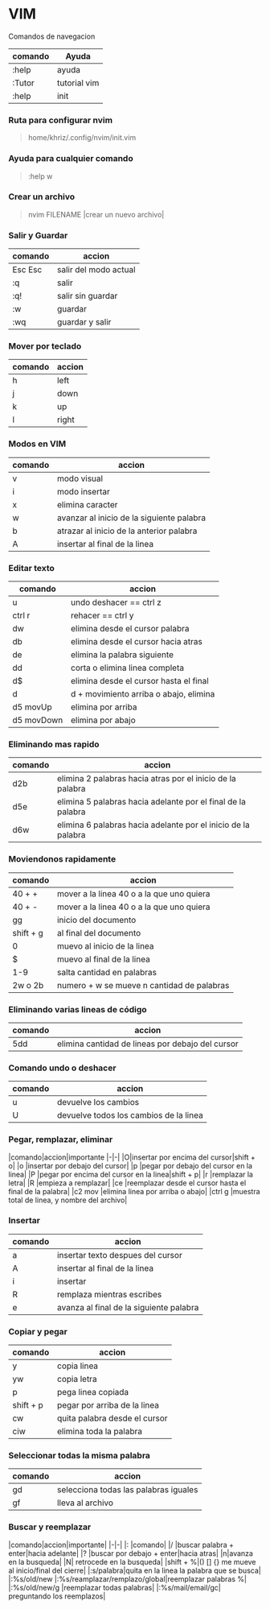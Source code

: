 # VIM
Comandos de navegacion

|comando|Ayuda|
|-|-|
|:help|ayuda|			
|:Tutor|tutorial vim|
|:help|init|

### Ruta para configurar nvim
>home/khriz/.config/nvim/init.vim

### Ayuda para cualquier comando
>:help w

### Crear un archivo
>nvim FILENAME |crear un nuevo archivo|

### Salir y Guardar
|comando|accion|
|-|-|
|Esc Esc|salir del modo actual|
|:q |salir|
|:q!|salir sin guardar|
|:w |guardar|
|:wq|guardar y salir|

### Mover por teclado 
|comando|accion|
|-|-|
|h|left|
|j|down|
|k|up|
|l|right|

### Modos en VIM
|comando|accion|
|-|-|
|v|modo visual|
|i|modo insertar|
|x|elimina caracter| 
|w|avanzar al inicio de la siguiente palabra| 
|b|atrazar al inicio de la anterior palabra|
|A|insertar al final de la linea|

### Editar texto
|comando|accion|
|-|-|
|u |undo deshacer == ctrl z|
|ctrl r |rehacer == ctrl y|
|dw |elimina desde el cursor palabra|
|db |elimina desde el cursor hacia atras|
|de |elimina la palabra siguiente|
|dd |corta o elimina linea completa|
|d$ |elimina desde el cursor hasta el final|
|d |d + movimiento arriba o abajo, elimina|
|d5 movUp |elimina por arriba|
|d5 movDown |elimina por abajo|

### Eliminando mas rapido
|comando|accion|
|-|-|
|d2b|elimina 2 palabras hacia atras por el inicio de la palabra|
|d5e|elimina 5 palabras hacia adelante por el final de la palabra|
|d6w|elimina 6 palabras hacia adelante por el inicio de la palabra|

### Moviendonos rapidamente
|comando|accion|
|-|-|
|40 + + |mover a la linea 40 o a la que uno quiera|
|40 + - |mover a la linea 40 o a la que uno quiera|
|gg |inicio del documento|
|shift + g|al final del documento|
|0|muevo al inicio de la linea|
|$|muevo al final de la linea|
|1-9 |salta cantidad en palabras|
|2w o 2b |numero + w se mueve n cantidad de palabras|

### Eliminando varias lineas de código
|comando|accion|
|-|-|
|5dd |elimina cantidad de lineas por debajo del cursor|

### Comando undo o deshacer
|comando|accion|
|-|-|
|u|devuelve los cambios|
|U|devuelve todos los cambios de la linea|

### Pegar, remplazar, eliminar
|comando|accion|importante
|-|-|
|O|insertar por encima del cursor|shift + o|
|o |insertar por debajo del cursor|
|p |pegar por debajo del cursor en la linea|
|P |pegar por encima del cursor en la linea|shift + p|
|r |remplazar la letra|
|R |empieza a remplazar|
|ce |reemplazar desde el cursor hasta el final de la palabra|
|c2 mov |elimina linea por arriba o abajo|
|ctrl g |muestra total de linea, y nombre del archivo|

### Insertar
|comando|accion|
|-|-|
|a |insertar texto despues del cursor|
|A |insertar al final de la linea|
|i |insertar|
|R |remplaza mientras escribes|
|e |avanza al final de la siguiente palabra|

### Copiar y pegar
|comando|accion|
|-|-|
|y |copia linea|
|yw |copia letra|
|p |pega linea copiada|
|shift + p |pegar por arriba de la linea|
|cw |quita palabra desde el cursor|
|ciw |elimina toda la palabra|muy util|

### Seleccionar todas la misma palabra
|comando|accion|
|-|-|
|gd|selecciona todas las palabras iguales|
|gf|lleva al archivo|

### Buscar y reemplazar
|comando|accion|importante|
|-|-|
|: |comando|
|/ |buscar palabra + enter|hacia adelante|
|? |buscar por debajo + enter|hacia atras|
|n|avanza en la busqueda|
|N| retrocede en la busqueda|
|shift + %|() [] {} me mueve al inicio/final del cierre|
|:s/palabra|quita en la linea la palabra que se busca|
|:%s/old/new |:%s/reamplazar/remplazo/global|reemplazar palabras %|
|:%s/old/new/g |reemplazar todas palabras|
|:%s/mail/email/gc| preguntando los reemplazos|












